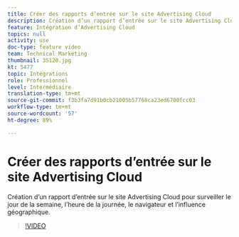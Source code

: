 ```yaml
---
title: Créer des rapports d’entrée sur le site Advertising Cloud
description: Création d’un rapport d’entrée sur le site Advertising Cloud pour surveiller le jour de la semaine, l’heure de la journée, le navigateur et l’influence géographique.
feature: Intégration d’Advertising Cloud
topics: null
activity: use
doc-type: feature video
team: Technical Marketing
thumbnail: 35120.jpg
kt: 5477
topic: Intégrations
role: Professionnel
level: Intermédiaire
translation-type: tm+mt
source-git-commit: f3b3fa7d91b0cb21005b57768ca23ed6700fcc03
workflow-type: tm+mt
source-wordcount: '57'
ht-degree: 89%

---
```



# Créer des rapports d’entrée sur le site Advertising Cloud

Création d’un rapport d’entrée sur le site Advertising Cloud pour surveiller le jour de la semaine, l’heure de la journée, le navigateur et l’influence géographique.

>[!VIDEO](https://video.tv.adobe.com/v/35120/?quality=12&learn=on)
